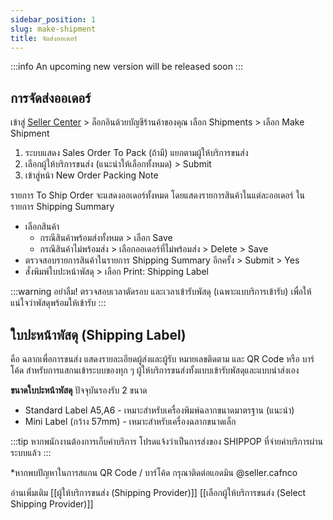 ```yaml
---
sidebar_position: 1
slug: make-shipment
title: จัดส่งออเดอร์
---
```


:::info
An upcoming new version will be released soon
:::

## การจัดส่งออเดอร์

เข้าสู่ [Seller Center]( https://seller.cafn.co) > ล็อกอินด้วยบัญชีร้านค้าของคุณ 
เลือก Shipments > เลือก Make Shipment 
1. ระบบแสดง Sales Order To Pack (ถ้ามี) แยกตามผู้ให้บริการขนส่ง
2. เลือกผู้ให้บริการขนส่ง (แนะนำให้เลือกทั้งหมด) > Submit
3. เข้าสู่หน้า New Order Packing Note

รายการ To Ship Order จะแสดงออเดอร์ทั้งหมด โดยแสดงรายการสินค้าในแต่ละออเดอร์ ในรายการ Shipping Summary

- เลือกสินค้า
  - กรณีสินค้าพร้อมส่งทั้งหมด > เลือก Save
  - กรณีสินค้าไม่พร้อมส่ง > เลือกออเดอร์ที่ไม่พร้อมส่ง > Delete > Save
- ตรวจสอบรายการสินค้าในรายการ Shipping Summary อีกครั้ง > Submit > Yes
- สั่งพิมพ์ใบปะหน้าพัสดุ > เลือก Print: Shipping Label

:::warning
อย่าลืม! ตรวจสอบเวลาตัดรอบ และเวลาเข้ารับพัสดุ (เฉพาะแบบริการเข้ารับ) เพื่อให้แน่ใจว่าพัสดุพร้อมให้เข้ารับ
:::

## ใบปะหน้าพัสดุ (Shipping Label)

คือ ฉลากเพื่อการขนส่ง แสดงรายละเอียดผู้ส่งและผู้รับ หมายเลขติดตาม และ QR Code หรือ บาร์โค้ด สำหรับการแสกนเข้าระบบของทุก ๆ ผู้ให้บริการขนส่งทั้งแบบเข้ารับพัสดุและแบบนำส่งเอง

**ขนาดใบปะหน้าพัสดุ** 
ปัจจุบันรองรับ 2 ขนาด 
- Standard Label A5,A6 - เหมาะสำหรับเครื่องพิมพ์ฉลากขนาดมาตรฐาน (แนะนำ)
- Mini Label (กว้าง 57mm) - เหมาะสำหรับเครื่องฉลากขนาดเล็ก

:::tip
หากพนักงานต้องการเก็บค่าบริการ โปรดแจ้งว่าเป็นการส่งของ SHIPPOP ที่จ่ายค่าบริการผ่านระบบแล้ว
:::

*หากพบปัญหาในการสแกน QR Code / บาร์โค้ด กรุณาติดต่อแอดมิน @seller.cafnco

อ่านเพิ่มเติม 
[[ผู้ให้บริการขนส่ง (Shipping Provider)]]
[[เลือกผู้ให้บริการขนส่ง (Select Shipping Provider)]]